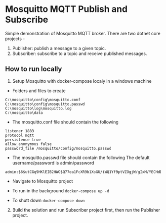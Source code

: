 # Mosquitto MQTT Publish and Subscribe
Simple demonstration of Mosquitto MQTT broker.
There are two dotnet core projects - 
1. Publisher: publish a message to a given topic.
2. Subscriber: subscribe to a topic and receive published messages.

## How to run locally

1. Setup Mosquitto with docker-compose localy in a windows machine
- Folders and files to create
```
C:\mosquitto\config\mosquitto.conf
C:\mosquitto\config\mosquitto.passwd
C:\mosquitto\log\mosquitto.log
C:\mosquitto\data
```

- The mosquitto.conf file should contain the following
```
listener 1883
protocol mqtt
persistence true
allow_anonymous false
password_file /mosquitto/config/mosquitto.passwd
```

- The mosquitto.passwd file should contain the following
The default username/password is admin/password
```
admin:$6$utCGq9HKlEIB2HWO$Q77ea1FcXR9b1XoGU/iWQ1Yf9ptVZOgjW/gIxM/YECHdDECZrt0GONub3JtlkC0IGqFrZg4JemcqHzjc1QakQg==
```

- Navigate to Mosquitto project

- To run in the background
```docker-compose up -d```

- To shutt down
```docker-compose down```


2. Build the solution and run Subscriber project first, then run the Publisher project.
